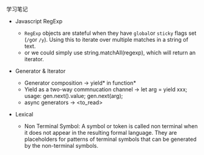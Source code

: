 学习笔记

- Javascript RegExp

  - `RegExp` objects are stateful when they have `global`or `sticky` flags set (`/g`or `/y`). Using this to iterate over multiple matches in a string of text.
  - or we could simply use string.matchAll(regexp), which will return an iterator.

- Generator & Iterator

  - Generator composition -> yield* in function*
  - Yield as a two-way commnucation channel
    -> let arg = yield xxx; usage: gen.next().value; gen.next(arg);
  - async generators -> <to_read>

- Lexical
  - Non Terminal Symbol:
    A symbol or token is called non terminal when it does not appear in the resulting formal language. They are placeholders for patterns of terminal symbols that can be generated by the non-terminal symbols.
